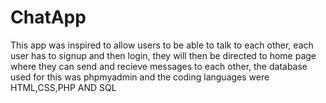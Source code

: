 # ChatApp

This app was inspired to allow users to be able to talk to each other, each user has to signup and then login, they will then be directed to home page where they can send 
and recieve messages to each other, the database used for this was phpmyadmin and the coding languages were HTML,CSS,PHP AND SQL
